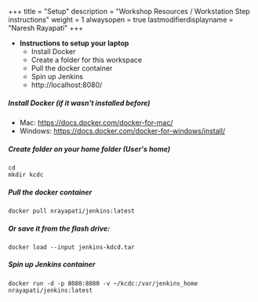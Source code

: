 +++
title = "Setup"
description = "Workshop Resources / Workstation Step instructions"
weight = 1
alwaysopen = true
lastmodifierdisplayname = "Naresh Rayapati"
+++

* **Instructions to setup your laptop**
    * Install Docker 
    * Create a folder for this workspace 
    * Pull the docker container 
    * Spin up Jenkins
    * http://localhost:8080/
  
##### Install Docker (if it wasn't installed before)

* Mac: https://docs.docker.com/docker-for-mac/
* Windows: https://docs.docker.com/docker-for-windows/install/

##### Create folder on your home folder (User's home)

```shell
cd 
mkdir kcdc
```

##### Pull the docker container

```shell
docker pull nrayapati/jenkins:latest
```

##### Or save it from the flash drive:

```shell
docker load --input jenkins-kdcd.tar
```

##### Spin up Jenkins container

```shell
docker run -d -p 8080:8080 -v ~/kcdc:/var/jenkins_home nrayapati/jenkins:latest 
```